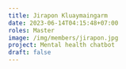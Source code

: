 ```yaml
---
title: Jirapon Kluaymaingarm
date: 2023-06-14T04:15:48+07:00
roles: Master
image: /img/members/jirapon.jpg
project: Mental health chatbot
draft: false
---
```



